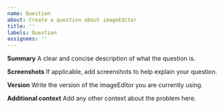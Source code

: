 ```yaml
---
name: Question
about: Create a question about imageEditor
title: ''
labels: Question
assignees: ''
---
```


<!--
  To make it easier for us to help you, please include as much useful information as possible.

  Useful Links:
  - tutorial: https://github.com/nhn/tui.image-editor/tree/master/docs
  - API/Example: https://nhn.github.io/tui.image-editor/latest

  Before opening a new issue, please search existing issues https://github.com/nhn/tui.image-editor/issues
-->

**Summary**
A clear and concise description of what the question is.

**Screenshots**
If applicable, add screenshots to help explain your question.

**Version**
Write the version of the imageEditor you are currently using.

**Additional context**
Add any other context about the problem here.
